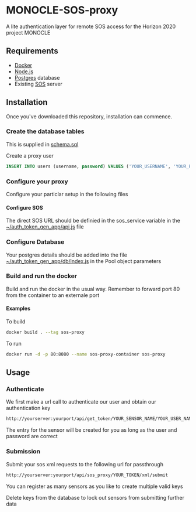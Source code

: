 # MONOCLE-SOS-proxy

A lite authentication layer for remote SOS access for the Horizon 2020 project MONOCLE

## Requirements

* [Docker](https://docker.com)
* [Node.js](https://nodejs.org)
* [Postgres](https://www.postgresql.org) database
* Existing [SOS](https://github.com/52North/SOS) server


## Installation

Once you've downloaded this repository, installation can commence.

### Create the database tables

This is supplied in [schema.sql](schema.sql)

Create a proxy user

```sql
INSERT INTO users (username, password) VALUES ('YOUR_USERNAME', 'YOUR_PASSWORD');
```

### Configure your proxy

Configure your particlar setup in the following files

#### Configure SOS

The direct SOS URL should be definied in the sos_service variable in the [~/auth_token_gen_app/api.js](/auth_token_gen_app/api.js) file

### Configure Database

Your postgres details should be added into the file [~/auth_token_gen_app/db/index.js](/auth_token_gen_app/db/index.js) in the Pool object parameters

### Build and run the docker

Build and run the docker in the usual way. Remember to forward port 80 from the container to an externale port

#### Examples

To build
```bash
docker build . --tag sos-proxy
```
To run
```bash
docker run -d -p 80:8080 --name sos-proxy-container sos-proxy
```

## Usage

### Authenticate

We first make a url call to authenticate our user and obtain our authentication key
```bash
http://yourserver:yourport/api/get_token/YOUR_SENSOR_NAME/YOUR_USER_NAME/YOUR_PASSWORD
```
The entry for the sensor will be created for you as long as the user and password are correct


### Submission


Submit your sos xml requests to the following url for passthrough
```bash
http://yourserver:yourport/api/sos_proxy/YOUR_TOKEN/xml/submit
```

You can register as many sensors as you like to create multiple valid keys

Delete keys from the database to lock out sensors from submitting further data
